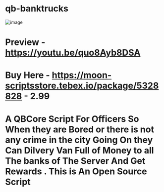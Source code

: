 # qb-banktrucks

![image](https://user-images.githubusercontent.com/69292814/194697915-0b368425-2770-4827-b114-d4507540303b.png)


# Preview - https://youtu.be/quo8Ayb8DSA


# Buy Here - https://moon-scriptsstore.tebex.io/package/5328828  - 2.99


# A QBCore Script For Officers So When they are Bored or there is not any crime in the city Going On they Can Dilvery Van Full of Money to all The banks of The Server And Get Rewards . This is An Open Source Script
